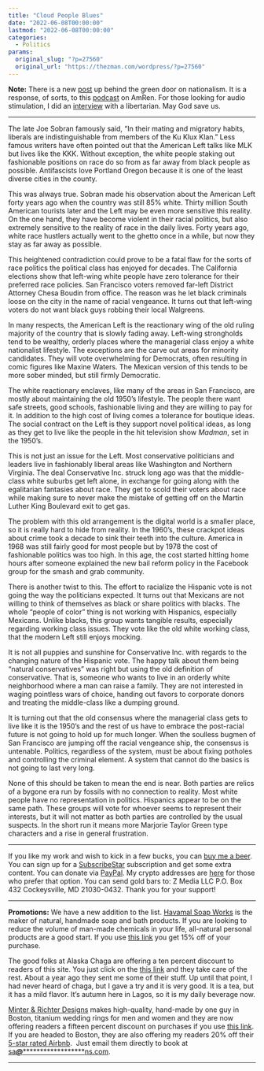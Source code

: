 ```yaml
---
title: "Cloud People Blues"
date: "2022-06-08T00:00:00"
lastmod: "2022-06-08T00:00:00"
categories:
  - Politics
params:
  original_slug: "?p=27560"
  original_url: "https://thezman.com/wordpress/?p=27560"
---
```


**Note:** There is a new
<a href="https://www.subscribestar.com/posts/623974" rel="noopener"
target="_blank">post</a> up behind the green door on nationalism. It is
a response, of sorts, to this
<a href="https://www.amren.com/podcasts/2022/06/after-america/"
rel="noopener" target="_blank">podcast</a> on AmRen. For those looking
for audio stimulation, I did an <a
href="https://josbcf.substack.com/p/el-nino-speaks-33-what-does-the-future?s=r#details"
rel="noopener" target="_blank">interview</a> with a libertarian. May God
save us.

------------------------------------------------------------------------

The late Joe Sobran famously said, “In their mating and migratory
habits, liberals are indistinguishable from members of the Ku Klux
Klan.” Less famous writers have often pointed out that the American Left
talks like MLK but lives like the KKK. Without exception, the white
people staking out fashionable positions on race do so from as far away
from black people as possible. Antifascists love Portland Oregon because
it is one of the least diverse cities in the county.

This was always true. Sobran made his observation about the American
Left forty years ago when the country was still 85% white. Thirty
million South American tourists later and the Left may be even more
sensitive this reality. On the one hand, they have become violent in
their racial politics, but also extremely sensitive to the reality of
race in the daily lives. Forty years ago, white race hustlers actually
went to the ghetto once in a while, but now they stay as far away as
possible.

This heightened contradiction could prove to be a fatal flaw for the
sorts of race politics the political class has enjoyed for decades. The
California elections show that left-wing white people have zero
tolerance for their preferred race policies. San Francisco voters
removed far-left District Attorney Chesa Boudin from office. The reason
was he let black criminals loose on the city in the name of racial
vengeance. It turns out that left-wing voters do not want black guys
robbing their local Walgreens.

In many respects, the American Left is the reactionary wing of the old
ruling majority of the country that is slowly fading away. Left-wing
strongholds tend to be wealthy, orderly places where the managerial
class enjoy a white nationalist lifestyle. The exceptions are the carve
out areas for minority candidates. They will vote overwhelming for
Democrats, often resulting in comic figures like Maxine Waters. The
Mexican version of this tends to be more sober minded, but still firmly
Democratic.

The white reactionary enclaves, like many of the areas in San Francisco,
are mostly about maintaining the old 1950’s lifestyle. The people there
want safe streets, good schools, fashionable living and they are willing
to pay for it. In addition to the high cost of living comes a tolerance
for boutique ideas. The social contract on the Left is they support
novel political ideas, as long as they get to live like the people in
the hit television show *Madman*, set in the 1950’s.

This is not just an issue for the Left. Most conservative politicians
and leaders live in fashionably liberal areas like Washington and
Northern Virginia. The deal Conservative Inc. struck long ago was that
the middle-class white suburbs get left alone, in exchange for going
along with the egalitarian fantasies about race. They get to scold their
voters about race while making sure to never make the mistake of getting
off on the Martin Luther King Boulevard exit to get gas.

The problem with this old arrangement is the digital world is a smaller
place, so it is really hard to hide from reality. In the 1960’s, these
crackpot ideas about crime took a decade to sink their teeth into the
culture. America in 1968 was still fairly good for most people but by
1978 the cost of fashionable politics was too high. In this age, the
cost started hitting home hours after someone explained the new bail
reform policy in the Facebook group for the smash and grab community.

There is another twist to this. The effort to racialize the Hispanic
vote is not going the way the politicians expected. It turns out that
Mexicans are not willing to think of themselves as black or share
politics with blacks. The whole “people of color” thing is not working
with Hispanics, especially Mexicans. Unlike blacks, this group wants
tangible results, especially regarding working class issues. They vote
like the old white working class, that the modern Left still enjoys
mocking.

It is not all puppies and sunshine for Conservative Inc. with regards to
the changing nature of the Hispanic vote. The happy talk about them
being “natural conservatives” was right but using the old definition of
conservative. That is, someone who wants to live in an orderly white
neighborhood where a man can raise a family. They are not interested in
waging pointless wars of choice, handing out favors to corporate donors
and treating the middle-class like a dumping ground.

It is turning out that the old consensus where the managerial class gets
to live like it is the 1950’s and the rest of us have to embrace the
post-racial future is not going to hold up for much longer. When the
soulless bugmen of San Francisco are jumping off the racial vengeance
ship, the consensus is untenable. Politics, regardless of the system,
must be about fixing potholes and controlling the criminal element. A
system that cannot do the basics is not going to last very long.

None of this should be taken to mean the end is near. Both parties are
relics of a bygone era run by fossils with no connection to reality.
Most white people have no representation in politics. Hispanics appear
to be on the same path. These groups will vote for whoever seems to
represent their interests, but it will not matter as both parties are
controlled by the usual suspects. In the short run it means more
Marjorie Taylor Green type characters and a rise in general frustration.

------------------------------------------------------------------------

If you like my work and wish to kick in a few bucks, you can
<a href="https://www.buymeacoffee.com/mujolulu" rel="noopener"
target="_blank">buy me a beer</a>. You can sign up for a
<a href="https://www.subscribestar.com/the-z-blog" rel="noopener"
target="_blank">SubscribeStar</a> subscription and get some extra
content. You can donate via <a
href="https://www.paypal.com/donate/?cmd=_s-xclick&amp;hosted_button_id=UDAS2Q8JYA6CN&amp;source=url"
rel="noopener" target="_blank">PayPal</a>. My crypto addresses are
<a href="https://thezman.com/wordpress/?page_id=22713" rel="noopener"
target="_blank">here</a> for those who prefer that option. You can send
gold bars to: Z Media LLC P.O. Box 432 Cockeysville, MD 21030-0432.
Thank you for your support!

------------------------------------------------------------------------

**Promotions:** We have a new addition to the list.
<a href="https://havamalsoapworks.com/" rel="noopener"
target="_blank">Havamal Soap Works</a> is the maker of natural, handmade
soap and bath products. If you are looking to reduce the volume of
man-made chemicals in your life, all-natural personal products are a
good start. If you use
<a href="https://havamalsoapworks.com/discount/ZMAN" rel="noopener"
target="_blank">this link</a> you get 15% off of your purchase.

The good folks at Alaska Chaga are offering a ten percent discount to
readers of this site. You just click on the
<a href="https://alaskachaga.us/discount/ZMAN" rel="noopener noreferrer"
target="_blank">this link</a> and they take care of the rest. About a
year ago they sent me some of their stuff. Up until that point, I had
never heard of chaga, but I gave a try and it is very good. It is a tea,
but it has a mild flavor. It’s autumn here in Lagos, so it is my daily
beverage now.

<a href="https://www.minterandrichterdesigns.com/"
rel="noreferrer nofollow noopener" target="_blank">Minter &amp; Richter
Designs</a> makes high-quality, hand-made by one guy in Boston, titanium
wedding rings for men and women and they are now offering readers a
fifteen percent discount on purchases if you use
<a href="https://www.minterandrichterdesigns.com/discount/ZMAN"
rel="noreferrer nofollow noopener" target="_blank">this link</a>.
<span class="highlight"><span class="colour"><span class="font"><span class="size">If
you are headed to Boston, they are also offering my readers 20% off
their <a
href="https://www.airbnb.com/users/7988017/listings?user_id=7988017&amp;s=3"
rel="noopener noreferrer" target="_blank">5-star rated Airbnb</a>.  Just
email them directly to book at
<a href="mailto:sa***@*********************ns.com"
data-original-string="a3uDF4VnOjZPTxbBAsZntg==cb7ls6lEa2xbouV6PLY0ZLvPHimhLloobBtzhS0u82O/T3049M0akhyrU3EzvFMNVbq"><span
class="apbct-email-encoder"
data-original-string="w3iPvsXTlzCEiBiQRmyj7A==cb7R02stLlpJ9E8CL8kVtymWqVHctZO5Efj2CPB1wfCXpXAWidmemM51DW8Z1qmHky2"
title="This contact has been encoded by Anti-Spam by CleanTalk. Click to decode. To finish the decoding make sure that JavaScript is enabled in your browser.">sa<span
class="apbct-blur">***</span>@<span
class="apbct-blur">*********************</span>ns.com</span></a>.</span></span></span></span>

------------------------------------------------------------------------
